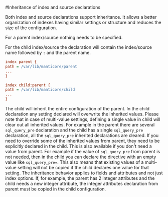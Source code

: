 #Inheritance of index and source declarations

Both index and source declarations support inheritance. It allows a better organization of indexes having similar settings or structure and reduces the size of the configuration.

For a parent index/source nothing needs to be specified.

For the child index/source the declaration will contain the index/source name followed by `:` and the parent name.

```ini
index parent {
path = /var/lib/manticore/parent
...
}

index child:parent {
path = /var/lib/manticore/child
...
}
```

The child will inherit the entire configuration of the parent. In the child declaration any setting declared will overwrite the inherited values. Please note that in case of multi-value settings, defining a single value in child will clear out all inherited values. For example in the parent there are several `sql_query_pre` declaration and the child has a single `sql_query_pre` declaration, all the `sql_query_pre` inherited declarations are cleared. If you need to override some of the inherited values from parent, they need to be explicitly declared in the child. This is also available if you don't need a value from parent. For example if the value of `sql_query_pre` from parent is not needed, then in the child you can declare the directive with an empty value like `sql_query_pre=`. This also means that existing values of a multi-value setting will not be copied if the child declares one value for that setting. The inheritance behavior applies to fields and attributes and not just index options. If, for example, the parent has 2 integer attributes and the child needs a new integer attribute, the integer attributes declaration from parent must be copied in the child configuration.